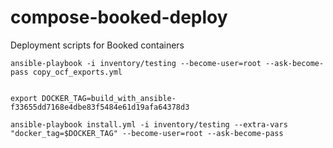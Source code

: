 # compose-booked-deploy
Deployment scripts for Booked containers

```
ansible-playbook -i inventory/testing --become-user=root --ask-become-pass copy_ocf_exports.yml 


export DOCKER_TAG=build_with_ansible-f33655dd7168e4dbe83f5484e61d19afa64378d3

ansible-playbook install.yml -i inventory/testing --extra-vars "docker_tag=$DOCKER_TAG" --become-user=root --ask-become-pass
```
